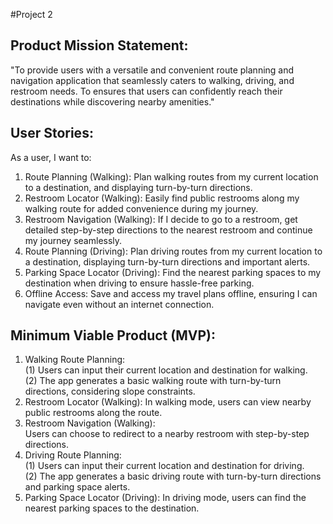 #Project 2
## Product Mission Statement:
"To provide users with a versatile and convenient route planning and navigation application that seamlessly caters to walking, driving, and restroom needs. To  ensures that users can confidently reach their destinations while discovering nearby amenities."

## User Stories:
As a user, I want to:
1. Route Planning (Walking): Plan walking routes from my current location to a destination, and displaying turn-by-turn directions.
2. Restroom Locator (Walking): Easily find public restrooms along my walking route for added convenience during my journey.
3. Restroom Navigation (Walking): If I decide to go to a restroom, get detailed step-by-step directions to the nearest restroom and continue my journey seamlessly.
4. Route Planning (Driving): Plan driving routes from my current location to a destination, displaying turn-by-turn directions and important alerts.
5. Parking Space Locator (Driving): Find the nearest parking spaces to my destination when driving to ensure hassle-free parking.
6. Offline Access: Save and access my travel plans offline, ensuring I can navigate even without an internet connection.

## Minimum Viable Product (MVP):

1. Walking Route Planning:  
  (1) Users can input their current location and destination for walking.  
  (2) The app generates a basic walking route with turn-by-turn directions, considering slope constraints.
2. Restroom Locator (Walking):
  In walking mode, users can view nearby public restrooms along the route.
3. Restroom Navigation (Walking):    
Users can choose to redirect to a nearby restroom with step-by-step directions.
4. Driving Route Planning:  
  (1) Users can input their current location and destination for driving.  
  (2) The app generates a basic driving route with turn-by-turn directions and parking space alerts.
5. Parking Space Locator (Driving):
  In driving mode, users can find the nearest parking spaces to the destination.
